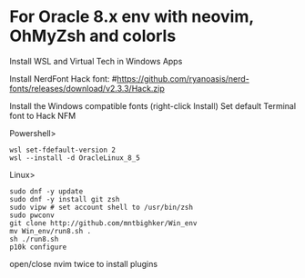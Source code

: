 # For Oracle 8.x env with neovim, OhMyZsh and colorls

Install WSL and Virtual Tech in Windows Apps

Install NerdFont Hack font:
#https://github.com/ryanoasis/nerd-fonts/releases/download/v2.3.3/Hack.zip

Install the Windows compatible fonts (right-click Install)
Set default Terminal font to Hack NFM

Powershell>
```
wsl set-fdefault-version 2
wsl --install -d OracleLinux_8_5
```
Linux>
```
sudo dnf -y update
sudo dnf -y install git zsh
sudo vipw # set account shell to /usr/bin/zsh
sudo pwconv
git clone http://github.com/mntbighker/Win_env
mv Win_env/run8.sh .
sh ./run8.sh
p10k configure
```
open/close nvim twice to install plugins
